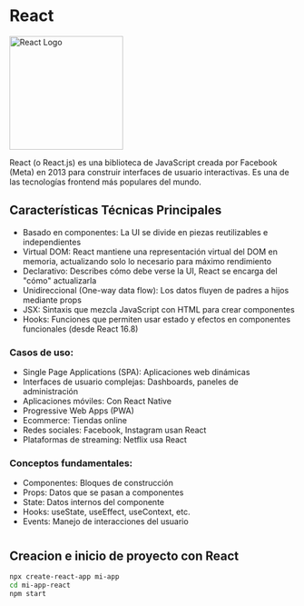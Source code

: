 # React
<img src="https://upload.wikimedia.org/wikipedia/commons/thumb/4/47/React.svg/1920px-React.svg.png" alt="React Logo" style="width:200px; height:auto;">

React (o React.js) es una biblioteca de JavaScript creada por Facebook (Meta) en 2013 para construir interfaces de usuario interactivas. Es una de las tecnologías frontend más populares del mundo.

## Características Técnicas Principales
- Basado en componentes: La UI se divide en piezas reutilizables e independientes
- Virtual DOM: React mantiene una representación virtual del DOM en memoria, actualizando solo lo necesario para máximo rendimiento
- Declarativo: Describes cómo debe verse la UI, React se encarga del "cómo" actualizarla
- Unidireccional (One-way data flow): Los datos fluyen de padres a hijos mediante props
- JSX: Sintaxis que mezcla JavaScript con HTML para crear componentes
- Hooks: Funciones que permiten usar estado y efectos en componentes funcionales (desde React 16.8)

### Casos de uso:

- Single Page Applications (SPA): Aplicaciones web dinámicas
- Interfaces de usuario complejas: Dashboards, paneles de administración
- Aplicaciones móviles: Con React Native
- Progressive Web Apps (PWA)
- Ecommerce: Tiendas online
- Redes sociales: Facebook, Instagram usan React
- Plataformas de streaming: Netflix usa React

### Conceptos fundamentales:

- Componentes: Bloques de construcción
- Props: Datos que se pasan a componentes
- State: Datos internos del componente
- Hooks: useState, useEffect, useContext, etc.
- Events: Manejo de interacciones del usuario


#
## Creacion e inicio de proyecto con React

```bash
npx create-react-app mi-app
cd mi-app-react
npm start
```